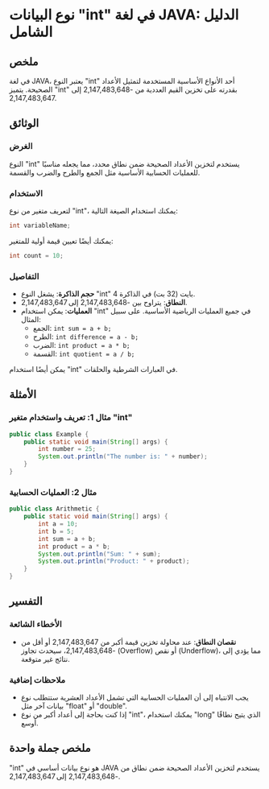 <!--
Meta Description: # نوع البيانات "int" في لغة JAVA: الدليل الشامل ## ملخص في لغة JAVA، يعتبر النوع "int" أحد الأنواع الأساسية المستخدمة لتمثيل الأعداد الصحيحة. يتميز "i...
Meta Keywords: int, 147, 483, java, إلى
-->

# نوع البيانات "int" في لغة JAVA: الدليل الشامل

## ملخص
في لغة JAVA، يعتبر النوع "int" أحد الأنواع الأساسية المستخدمة لتمثيل الأعداد الصحيحة. يتميز "int" بقدرته على تخزين القيم العددية من -2,147,483,648 إلى 2,147,483,647.

## الوثائق
### الغرض
النوع "int" يستخدم لتخزين الأعداد الصحيحة ضمن نطاق محدد، مما يجعله مناسبًا للعمليات الحسابية الأساسية مثل الجمع والطرح والضرب والقسمة.

### الاستخدام
لتعريف متغير من نوع "int"، يمكنك استخدام الصيغة التالية:
```java
int variableName;
```
يمكنك أيضًا تعيين قيمة أولية للمتغير:
```java
int count = 10;
```

### التفاصيل
- **حجم الذاكرة**: يشغل النوع "int" 4 بايت (32 بت) في الذاكرة.
- **النطاق**: يتراوح بين -2,147,483,648 إلى 2,147,483,647.
- **العمليات**: يمكن استخدام "int" في جميع العمليات الرياضية الأساسية. على سبيل المثال:
  - الجمع: `int sum = a + b;`
  - الطرح: `int difference = a - b;`
  - الضرب: `int product = a * b;`
  - القسمة: `int quotient = a / b;`
  
يمكن أيضًا استخدام "int" في العبارات الشرطية والحلقات.

## الأمثلة
### مثال 1: تعريف واستخدام متغير "int"
```java
public class Example {
    public static void main(String[] args) {
        int number = 25;
        System.out.println("The number is: " + number);
    }
}
```

### مثال 2: العمليات الحسابية
```java
public class Arithmetic {
    public static void main(String[] args) {
        int a = 10;
        int b = 5;
        int sum = a + b;
        int product = a * b;
        System.out.println("Sum: " + sum);
        System.out.println("Product: " + product);
    }
}
```

## التفسير
### الأخطاء الشائعة
- **نقصان النطاق**: عند محاولة تخزين قيمة أكبر من 2,147,483,647 أو أقل من -2,147,483,648، سيحدث تجاوز (Overflow) أو نقص (Underflow)، مما يؤدي إلى نتائج غير متوقعة.
  
### ملاحظات إضافية
- يجب الانتباه إلى أن العمليات الحسابية التي تشمل الأعداد العشرية ستتطلب نوع بيانات آخر مثل "float" أو "double".
- إذا كنت بحاجة إلى أعداد أكبر من نوع "int"، يمكنك استخدام "long" الذي يتيح نطاقًا أوسع.

## ملخص جملة واحدة
"int" هو نوع بيانات أساسي في JAVA يستخدم لتخزين الأعداد الصحيحة ضمن نطاق من -2,147,483,648 إلى 2,147,483,647.